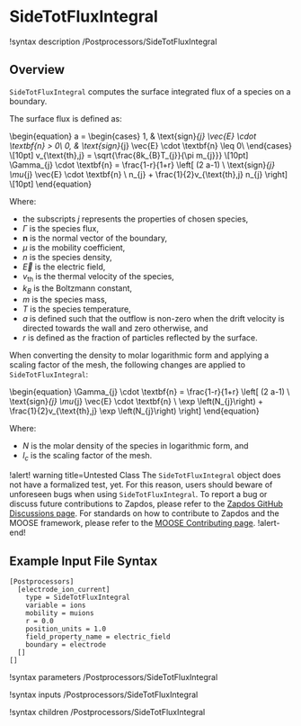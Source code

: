# SideTotFluxIntegral

!syntax description /Postprocessors/SideTotFluxIntegral

## Overview

`SideTotFluxIntegral` computes the surface integrated flux of a species on a boundary.

The surface flux is defined as:

\begin{equation}
a =
\begin{cases}
1, & \text{sign}_{j} \vec{E} \cdot \textbf{n} > 0\\
0, & \text{sign}_{j} \vec{E} \cdot \textbf{n} \leq 0\\
\end{cases} \\[10pt]
v_{\text{th},j} = \sqrt{\frac{8k_{B}T_{j}}{\pi m_{j}}} \\[10pt]
\Gamma_{j} \cdot \textbf{n} = \frac{1-r}{1+r} \left[ (2 a-1) \ \text{sign}_{j} \mu_{j} \vec{E} \cdot \textbf{n} \ n_{j} + \frac{1}{2}v_{\text{th},j} n_{j} \right] \\[10pt]
\end{equation}

Where:

- the subscripts $j$ represents the properties of chosen species,
- $\Gamma$ is the species flux,
- $\textbf{n}$ is the normal vector of the boundary,
- $\mu$ is the mobility coefficient,
- $n$ is the species density,
- $\vec{E}$ is the electric field,
- $v_\text{th}$ is the thermal velocity of the species,
- $k_{B}$ is the Boltzmann constant,
- $m$ is the species mass,
- $T$ is the species temperature,
- $a$ is defined such that the outflow is non-zero when the drift velocity is directed towards the wall and zero otherwise, and
- $r$ is defined as the fraction of particles reflected by the surface.

When converting the density to molar logarithmic form and applying a scaling factor of the mesh, the following changes are applied to `SideTotFluxIntegral`:

\begin{equation}
\Gamma_{j} \cdot \textbf{n} = \frac{1-r}{1+r} \left[ (2 a-1) \ \text{sign}_{j} \mu_{j} \vec{E} \cdot \textbf{n} \ \exp \left(N_{j}\right) + \frac{1}{2}v_{\text{th},j} \exp \left(N_{j}\right) \right]
\end{equation}

Where:

- $N$ is the molar density of the species in logarithmic form, and
- $l_{c}$ is the scaling factor of the mesh.

!alert! warning title=Untested Class
The `SideTotFluxIntegral` object does not have a formalized test, yet. For this reason,
users should beware of unforeseen bugs when using `SideTotFluxIntegral`. To
report a bug or discuss future contributions to Zapdos, please refer to the
[Zapdos GitHub Discussions page](https://github.com/shannon-lab/zapdos/discussions).
For standards on how to contribute to Zapdos and the MOOSE framework,
please refer to the [MOOSE Contributing page](framework/contributing.md).
!alert-end!

## Example Input File Syntax

```text
[Postprocessors]
  [electrode_ion_current]
    type = SideTotFluxIntegral
    variable = ions
    mobility = muions
    r = 0.0
    position_units = 1.0
    field_property_name = electric_field
    boundary = electrode
  []
[]
```

!syntax parameters /Postprocessors/SideTotFluxIntegral

!syntax inputs /Postprocessors/SideTotFluxIntegral

!syntax children /Postprocessors/SideTotFluxIntegral
